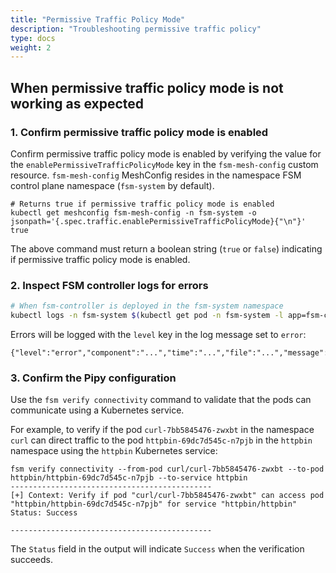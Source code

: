 ```yaml
---
title: "Permissive Traffic Policy Mode"
description: "Troubleshooting permissive traffic policy"
type: docs
weight: 2
---
```


## When permissive traffic policy mode is not working as expected

### 1. Confirm permissive traffic policy mode is enabled

Confirm permissive traffic policy mode is enabled by verifying the value for the `enablePermissiveTrafficPolicyMode` key in the `fsm-mesh-config` custom resource. `fsm-mesh-config` MeshConfig resides in the namespace FSM control plane namespace (`fsm-system` by default).

```console
# Returns true if permissive traffic policy mode is enabled
kubectl get meshconfig fsm-mesh-config -n fsm-system -o jsonpath='{.spec.traffic.enablePermissiveTrafficPolicyMode}{"\n"}'
true
```

The above command must return a boolean string (`true` or `false`) indicating if permissive traffic policy mode is enabled.

### 2. Inspect FSM controller logs for errors

```bash
# When fsm-controller is deployed in the fsm-system namespace
kubectl logs -n fsm-system $(kubectl get pod -n fsm-system -l app=fsm-controller -o jsonpath='{.items[0].metadata.name}')
```

Errors will be logged with the `level` key in the log message set to `error`:
```console
{"level":"error","component":"...","time":"...","file":"...","message":"..."}
```

### 3. Confirm the Pipy configuration

Use the `fsm verify connectivity` command to validate that the pods can communicate using a Kubernetes service.

For example, to verify if the pod `curl-7bb5845476-zwxbt` in the namespace `curl` can direct traffic to the pod `httpbin-69dc7d545c-n7pjb` in the `httpbin` namespace using the `httpbin` Kubernetes service:

```console
fsm verify connectivity --from-pod curl/curl-7bb5845476-zwxbt --to-pod httpbin/httpbin-69dc7d545c-n7pjb --to-service httpbin
---------------------------------------------
[+] Context: Verify if pod "curl/curl-7bb5845476-zwxbt" can access pod "httpbin/httpbin-69dc7d545c-n7pjb" for service "httpbin/httpbin"
Status: Success

---------------------------------------------
```

The `Status` field in the output will indicate `Success` when the verification succeeds.